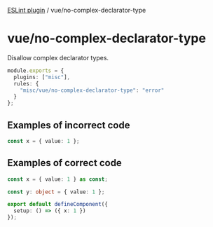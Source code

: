 [ESLint plugin](https://ilyub.github.io/eslint-plugin-misc/) / vue/no-complex-declarator-type

# vue/no-complex-declarator-type

Disallow complex declarator types.

```ts
module.exports = {
  plugins: ["misc"],
  rules: {
    "misc/vue/no-complex-declarator-type": "error"
  }
};
```

## Examples of incorrect code

```ts
const x = { value: 1 };
```

## Examples of correct code

```ts
const x = { value: 1 } as const;

const y: object = { value: 1 };

export default defineComponent({
  setup: () => ({ x: 1 })
});
```
